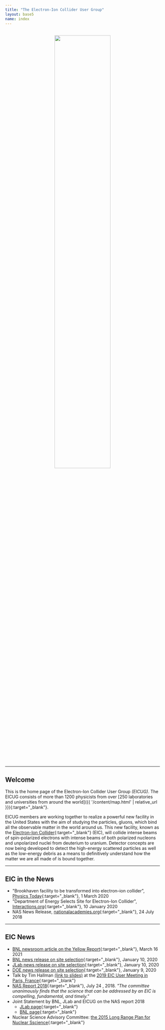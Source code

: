 ```yaml
---
title: "The Electron-Ion Collider User Group"
layout: base5
name: index
---
```


<br/>
<div align="center">
<img src="{{ '/assets/images/site/ion-collision-xparent.png' | relative_url }}" id="grad1" width="60%">
</div>

<!-- br/ -->
<br/>

---

## Welcome

This is the home page of the Electron-Ion Collider User Group *(EICUG)*.
The EICUG consists of more than 1200 physicists from over
[250 laboratories and universities from around the world]({{ '/content/map.html' | relative_url }}){:target="_blank"}.

EICUG members are working together to realize a powerful new facility in the
United States with the aim of studying the particles, gluons, which
bind all the observable matter in the world around us. This new facility, known as the
[Electron-Ion Collider](https://www.bnl.gov/eic/){:target="_blank"} (EIC),
will collide intense beams of spin-polarized electrons with intense
beams of both polarized nucleons and unpolarized nuclei
from deuterium to uranium. Detector concepts are now being
developed to detect the high-energy scattered particles as well
as the low-energy debris as a means to definitively understand
how the matter we are all made of is bound together.
<br/>

---

## EIC in the News

* "Brookhaven facility to be transformed into electron–ion collider", [Physics Today](http://physicstoday.scitation.org/doi/10.1063/PT.3.4427){:target="_blank"}, 1 March 2020
* "Department of Energy Selects Site for Electron-Ion Collider", [Interactions.org](https://www.interactions.org/press-release/department-energy-selects-site-electron-ion-collider){:target="_blank"}, 10 January 2020
* NAS News Release, [nationalacademies.org](https://www.nationalacademies.org/news/2018/07/a-domestic-electron-ion-collider-would-unlock-scientific-mysteries-of-atomic-nuclei-maintain-us-leadership-in-accelerator-science-new-report-says){:target="_blank"}, 24 July 2018

---

## EIC News

* [BNL newsroom article on the Yellow Report](https://www.bnl.gov/newsroom/news.php?a=118762){:target="_blank"}, March 16 2021
* [BNL news release on site selection](https://www.bnl.gov/newsroom/news.php?a=116998){:target="_blank"}, January 10, 2020
* [JLab news release on site selection](https://www.jlab.org/news/releases/jefferson-lab-be-major-partner-electron-ion-collider-project){:target="_blank"}, January 10, 2020
* [DOE news release on site selection](https://www.energy.gov/articles/us-department-energy-selects-brookhaven-national-laboratory-host-major-new-nuclear-physics){:target="_blank"}, January 9, 2020
* Talk by Tim Hallman [(link to slides)](http://indico.in2p3.fr/event/18281/contributions/70135/attachments/54511/71422/Hallman_EIC_Users_Meeting_07222019.pptx) at the [2019 EIC User Meeting in Paris, France](http://indico.in2p3.fr/event/18281/){:target="_blank"}
* [NAS Report 2018](https://doi.org/10.17226/25171){:target="_blank"}, July 24 , 2018. _"The committee unanimously finds that the science that can be addressed by an EIC is compelling, fundamental, and timely."_
* Joint Statement by BNL, JLab and EICUG on the NAS report 2018
  * [JLab page](https://www.jlab.org/news/releases/statement-jefferson-lab-brookhaven-lab-and-electron-ion-collider-users-community){:target="_blank"}
  * [BNL page](https://www.bnl.gov/newsroom/news.php?a=212982){:target="_blank"}
* Nuclear Science Advisory Committee: [the 2015 Long Range Plan for Nuclear Sscience](https://science.osti.gov/-/media/np/nsac/pdf/2015LRP/2015_LRPNS_091815.pdf?la=en&hash=F731E22D31731E61C64E4B684377314FD4A0D6C7){:target="_blank"}


<!-- br/>
<div align="center">
<img src="{{ '/assets/images/site/eic-yr-1.png' | relative_url }}" id="grad1" width="60%">
</div -->

<!-- div align="center"><img src="{{ '/assets/images/site/49899164917_eed03df6ee_w.jpg' | relative_url }}"> </div -->